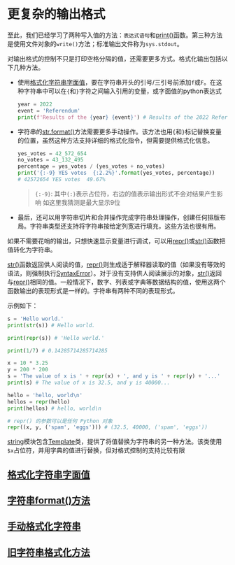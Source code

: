 # 更复杂的输出格式

至此，我们已经学习了两种写入值的方法：`表达式语句`和[print()](https://docs.python.org/zh-cn/3/library/functions.html#print)函数。第三种方法是使用文件对象的`write()`方法；标准输出文件称为`sys.stdout`。

对输出格式的控制不只是打印空格分隔的值，还需要更多方式。格式化输出包括以下几种方法。

- 使用[格式化字符串字面值](https://docs.python.org/zh-cn/3/tutorial/inputoutput.html#tut-f-strings)，要在字符串开头的引号/三引号前添加`f`或`F`。在这种字符串中可以在`{`和`}`字符之间输入引用的变量，或字面值的python表达式

    ```python
    year = 2022
    event = 'Referendum'
    print(f'Results of the {year} {event}') # Results of the 2022 Referendum
    ```

- 字符串的[str.format()](https://docs.python.org/zh-cn/3/library/stdtypes.html#str.format)方法需要更多手动操作。该方法也用`{`和`}`标记替换变量的位置，虽然这种方法支持详细的格式化指令，但需要提供格式化信息。

    ```python
    yes_votes = 42_572_654
    no_votes = 43_132_495
    percentage = yes_votes / (yes_votes + no_votes)
    print('{:-9} YES votes  {:2.2%}'.format(yes_votes, percentage)) 
    # 42572654 YES votes  49.67%
    ```

    > `{:-9}`: 其中`{:}`表示占位符，右边的值表示输出形式不会对结果产生影响 如这里我猜测是最大显示9位

- 最后，还可以用字符串切片和合并操作完成字符串处理操作，创建任何排版布局。字符串类型还支持将字符串按给定列宽进行填充，这些方法也很有用。

如果不需要花哨的输出，只想快速显示变量进行调试，可以用[repr()](https://docs.python.org/zh-cn/3/library/functions.html#repr)或[str()](https://docs.python.org/zh-cn/3/library/stdtypes.html#str)函数把值转化为字符串。

[str()](https://docs.python.org/zh-cn/3/library/stdtypes.html#str)函数返回供人阅读的值，[repr()](https://docs.python.org/zh-cn/3/library/functions.html#repr)则生成适于解释器读取的值（如果没有等效的语法，则强制执行[SyntaxError](https://docs.python.org/zh-cn/3/library/exceptions.html#SyntaxError)）。对于没有支持供人阅读展示的对象，[str()](https://docs.python.org/zh-cn/3/library/stdtypes.html#str)返回与[repr()](https://docs.python.org/zh-cn/3/library/functions.html#repr)相同的值。一般情况下，数字、列表或字典等数据结构的值，使用这两个函数输出的表现形式是一样的。字符串有两种不同的表现形式。

示例如下：

```python
s = 'Hello world.'
print(str(s)) # Hello world.

print(repr(s)) # 'Hello world.'

print(1/7) # 0.14285714285714285

x = 10 * 3.25
y = 200 * 200
s = 'The value of x is ' + repr(x) + ', and y is ' + repr(y) + '...'
print(s) # The value of x is 32.5, and y is 40000...

hello = 'hello, world\n'
hellos = repr(hello)
print(hellos) # hello, world\n

# repr() 的参数可以是任何 Python 对象
repr((x, y, ('spam', 'eggs'))) # (32.5, 40000, ('spam', 'eggs'))
```

[string](https://docs.python.org/zh-cn/3/library/string.html#module-string)模块包含[Template](https://docs.python.org/zh-cn/3/library/string.html#string.Template)类，提供了将值替换为字符串的另一种方法。该类使用`$x`占位符，并用字典的值进行替换，但对格式控制的支持比较有限

## [格式化字符串字面值](./01_%E6%A0%BC%E5%BC%8F%E5%8C%96%E5%AD%97%E7%AC%A6%E4%B8%B2%E5%AD%97%E9%9D%A2%E5%80%BC)

## [字符串format()方法](./02_%E5%AD%97%E7%AC%A6%E4%B8%B2format%E6%96%B9%E6%B3%95/)

## [手动格式化字符串](./03_%E6%89%8B%E5%8A%A8%E6%A0%BC%E5%BC%8F%E5%8C%96%E5%AD%97%E7%AC%A6%E4%B8%B2/)

## [旧字符串格式化方法](./04_%E6%97%A7%E5%AD%97%E7%AC%A6%E4%B8%B2%E6%A0%BC%E5%BC%8F%E5%8C%96%E6%96%B9%E6%B3%95/)